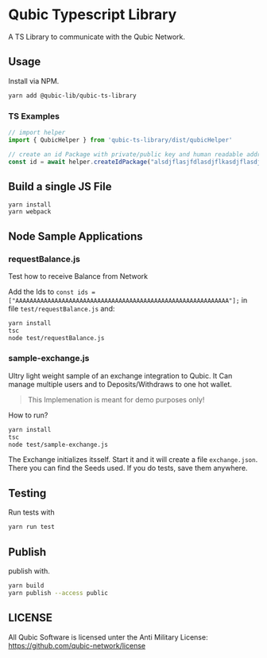 # Qubic Typescript Library

A TS Library to communicate with the Qubic Network.

## Usage
Install via NPM.

```bash
yarn add @qubic-lib/qubic-ts-library
```

### TS Examples

```ts
// import helper
import { QubicHelper } from 'qubic-ts-library/dist/qubicHelper'

// create an id Package with private/public key and human readable address
const id = await helper.createIdPackage("alsdjflasjfdlasdjflkasdjflasdjlkdjsf");
```

## Build a single JS File
```
yarn install
yarn webpack
```

## Node Sample Applications

### requestBalance.js
Test how to receive Balance from Network

Add the Ids to `const ids = ["AAAAAAAAAAAAAAAAAAAAAAAAAAAAAAAAAAAAAAAAAAAAAAAAAAAAAAAAAAAA"];` in file `test/requestBalance.js` and:

```bash
yarn install
tsc
node test/requestBalance.js
```

### sample-exchange.js
Ultry light weight sample of an exchange integration to Qubic.
It Can manage multiple users and to Deposits/Withdraws to one hot wallet.

> This Implemenation is meant for demo purposes only!

How to run?

```bash
yarn install
tsc
node test/sample-exchange.js
```

The Exchange initializes itsself. Start it and it will create a file `exchange.json`. There you can find the Seeds used. If you do tests, save them anywhere.

## Testing
Run tests with

```bash
yarn run test
```

## Publish
publish with.

```bash
yarn build
yarn publish --access public
```

## LICENSE
All Qubic Software is licensed unter the Anti Military License: https://github.com/qubic-network/license
